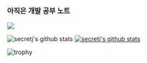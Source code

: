 ### 아직은 개발 공부 노트

<a href="https://www.notion.so/POCU-C-299ff5714f964e0ba67815aecd70a9c5" target="_blank"><img src="https://img.shields.io/badge/NOTION-000000?style=flat-square&logo=Notion&logoColor=white"/></a>


![secretj's github stats](https://github-readme-stats.vercel.app/api?username=secretj&show_icons=true)
[![secretj's github stats](https://github-readme-stats.vercel.app/api/top-langs/?username=secretj&show_icons=true&hide_border=true&title_color=004386&icon_color=004386&layout=compact)](https://github.com/secretj)

![trophy](https://github-profile-trophy.vercel.app/?username=secretj)
